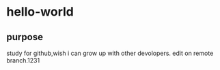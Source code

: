 # hello-world
## purpose
study for github,wish i can grow up with other devolopers.
edit on remote branch.1231
